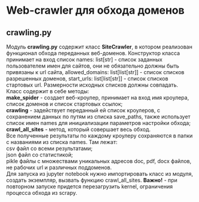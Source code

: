 # Web-crawler для обхода доменов
## crawling.py
Модуль **crawling.py** содержит класс **SiteCrawler**, в котором реализован функционал обхода переданных веб-доменов. Конструктор класса принимает на вход список names: list[str] - список заданных пользователем имен для сайтов, они не обязательно должны быть привязаны к url сайта, allowed_domains: list[list[str]] - список списков разрешенных доменов, start_urls: list[list[str]] - список списков стартовых url. Размерности исходных списков должны совпадать.\
Класс содержит в себе методы:\
    **make_spider** - создает веб-кроулер, принимает на вход имя кроулера, список доменов и список стартовых ссылок;\
    **crawling** - задействует переданный ей список кроулеров, с сохранением данных по путям из списка save_paths, также использует список имен names для инициализации параметров настройки обхода;\
    **crawl_all_sites** - метод, который совершает весь обход.\
Все полученные результаты по каждому кроулеру сохраняются в папки с названиями из списка names. Там лежат:\
    csv файл со всеми результатами;\
    json файл со статистикой;\
    pikle файлы с множествами уникальных адресов doc, pdf, docx файлов, не рабочих url и различных поддоменов.\
Для запуска из jupyter notebook нужно импортировать класс из модуля, создать экземпляр, вызвать функцию crawl_all_sites. **Важно!** - при повторном запуске придется перезагрузить kernel, ограничения процесса обхода из scrapy.